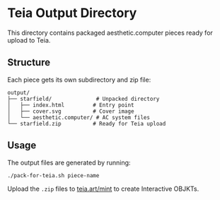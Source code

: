 # Teia Output Directory

This directory contains packaged aesthetic.computer pieces ready for upload to Teia.

## Structure

Each piece gets its own subdirectory and zip file:
```
output/
├── starfield/              # Unpacked directory
│   ├── index.html         # Entry point
│   ├── cover.svg          # Cover image
│   └── aesthetic.computer/ # AC system files
└── starfield.zip          # Ready for Teia upload
```

## Usage

The output files are generated by running:
```bash
./pack-for-teia.sh piece-name
```

Upload the `.zip` files to [teia.art/mint](https://teia.art/mint) to create Interactive OBJKTs.
